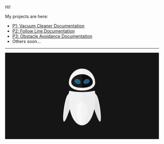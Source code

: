 Hi! 

My projects are here:

- [P1: Vacuum Cleaner Documentation](VacuumCleaner.md)
- [P2: Follow Line Documentation](FollowLine.md)
- [P3: Obstacle Avoidance Documentation](ObstacleAvoidance.md)
- Others soon...

----------------
![DECORACION](encabezado.jpg)
